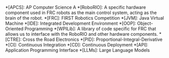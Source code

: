 *[APCS]: AP Computer Science A
*[RoboRIO]: A specific hardware component used in FRC robots as the main control system, acting as the brain of the robot.
*[FRC]: FIRST Robotics Competition
*[JVM]: Java Virtual Machine
*[IDE]: Integrated Development Environment
*[OOP]: Object-Oriented Programming
*[WPILib]: A library of code specific for FRC that allows us to interface with the RoboRIO and other hardware components.
*[CTRE]: Cross the Road Electronics
*[PID]: Proportional-Integral-Derivative
*[CI]: Continuous Integration
*[CD]: Continuous Deployment
*[API]: Application Programming Interface
*[LLMs]: Large Language Models

